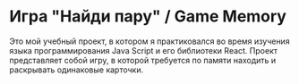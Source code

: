 # Игра "Найди пару" / Game Memory

Это мой учебный проект, в котором я практиковался во время изучения языка программирования Java Script и его библиотеки React.
Проект представляет собой игру, в которой требуется по памяти находить и раскрывать одинаковые карточки.